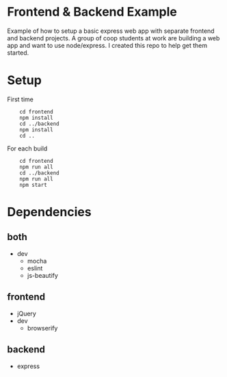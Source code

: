 Frontend & Backend Example
==========================

Example of how to setup a basic express web app with separate frontend
and backend projects.
A group of coop students at work are building a web app and want
to use node/express.
I created this repo to help get them started.


Setup
=====

First time

```
    cd frontend
    npm install
    cd ../backend
    npm install
    cd ..
```

For each build

```
    cd frontend
    npm run all
    cd ../backend
    npm run all
    npm start
```


Dependencies
============

both
----
- dev
    - mocha
    - eslint
    - js-beautify

frontend
--------
- jQuery
- dev
    - browserify

backend
-------
- express
